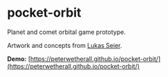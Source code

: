 # pocket-orbit
Planet and comet orbital game prototype.

Artwork and concepts from [Lukas Seier](https://www.instagram.com/lukasseier/).

**Demo:** [https://peterwetherall.github.io/pocket-orbit/](https://peterwetherall.github.io/pocket-orbit/)
